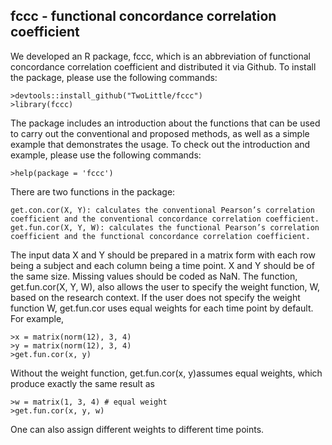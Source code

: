 ## fccc - functional concordance correlation coefficient

  We developed an R package, fccc, which is an abbreviation of functional concordance correlation coefficient and distributed it via Github. To install the package, please use the following commands:
  
    >devtools::install_github("TwoLittle/fccc")
    >library(fccc)
The package includes an introduction about the functions that can be used to carry out the conventional and proposed methods, as well as a simple example that demonstrates the usage. To check out the introduction and example, please use the following commands:

    >help(package = 'fccc')
There are two functions in the package:

    get.con.cor(X, Y): calculates the conventional Pearson’s correlation coefficient and the conventional concordance correlation coefficient.
    get.fun.cor(X, Y, W): calculates the functional Pearson’s correlation coefficient and the functional concordance correlation coefficient.
    
The input data X and Y should be prepared in a matrix form with each row being a subject and each column being a time point. X and Y should be of the same size. Missing values should be coded as NaN. 
        The function, get.fun.cor(X, Y, W), also allows the user to specify the weight function, W, based on the research context. If the user does not specify the weight function W, get.fun.cor uses equal weights for each time point by default. For example, 
        
    >x = matrix(norm(12), 3, 4)
    >y = matrix(norm(12), 3, 4)
    >get.fun.cor(x, y)
  
Without the weight function, get.fun.cor(x, y)assumes equal weights, which produce exactly the same result as

    >w = matrix(1, 3, 4) # equal weight
    >get.fun.cor(x, y, w)
One can also assign different weights to different time points.
